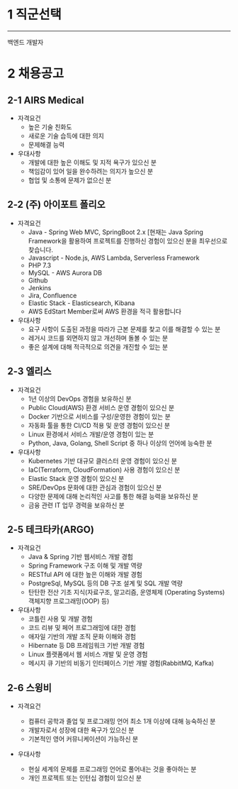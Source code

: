 # 1 직군선택

***
백엔드 개발자

# 2 채용공고
## 2-1 AIRS Medical
 - 자격요건
     - 높은 기술 친화도
     - 새로운 기술 습득에 대한 의지
     - 문제해결 능력
 - 우대사항
     - 개발에 대한 높은 이해도 및 지적 욕구가 있으신 분
     - 책임감이 있어 일을 완수하려는 의지가 높으신 분
     - 협업 및 소통에 문제가 없으신 분

## 2-2 (주) 아이포트 폴리오

 - 자격요건
   - Java - Spring Web MVC, SpringBoot 2.x [현재는 Java Spring Framework을 활용하여 프로젝트를 진행하신 경험이 있으신 분을 최우선으로 찾습니다.
   - Javascript - Node.js, AWS Lambda, Serverless Framework
   -  PHP 7.3
   -  MySQL - AWS Aurora DB
   -  Github
   -  Jenkins
   -  Jira, Confluence
   -  Elastic Stack - Elasticsearch, Kibana
   -  AWS EdStart Member로써 AWS 환경을 적극 활용합니다
 - 우대사항
   - 요구 사항이 도출된 과정을 따라가 근본 문제를 찾고 이를 해결할 수 있는 분
   - 레거시 코드를 외면하지 않고 개선하며 돌볼 수 있는 분
   - 좋은 설계에 대해 적극적으로 의견을 개진할 수 있는 분

## 2-3 엘리스

- 자격요건
  - 1년 이상의 DevOps 경험을 보유하신 분  
  - Public Cloud(AWS) 환경 서비스 운영 경험이 있으신 분
  -  Docker 기반으로 서비스를 구성/운영한 경험이 있는 분
  -  자동화 툴을 통한 CI/CD 적용 및 운영 경험이 있으신 분
  -  Linux 환경에서 서비스 개발/운영 경험이 있는 분
  -  Python, Java, Golang, Shell Script 중 하나 이상의 언어에 능숙한 분
- 우대사항
  - Kubernetes 기반 대규모 클러스터 운영 경험이 있으신 분
  -  IaC(Terraform, CloudFormation) 사용 경험이 있으신 분
  -  Elastic Stack 운영 경험이 있으신 분
  -  SRE/DevOps 문화에 대한 관심과 경험이 있으신 분
  -  다양한 문제에 대해 논리적인 사고를 통한 해결 능력을 보유하신 분
  -  금융 관련 IT 업무 경력을 보유하신 분



## 2-5 테크타카(ARGO)

- 자격요건
  - Java & Spring 기반 웹서비스 개발 경험
  -  Spring Framework 구조 이해 및 개발 역량
  -  RESTful API 에 대한 높은 이해와 개발 경험
  -  PostgreSql, MySQL 등의 DB 구조 설계 및 SQL 개발 역량
  -  탄탄한 전산 기초 지식(자료구조, 알고리즘, 운영체제 (Operating Systems) 객체지향 프로그래밍(OOP) 등)
- 우대사항
  - 코틀린 사용 및 개발 경험
  - 코드 리뷰 및 페어 프로그래밍에 대한 경험
  - 애자일 기반의 개발 조직 문화 이해와 경험
  - Hibernate 등 DB 프레임워크 기반 개발 경험
  - Linux 플랫폼에서 웹 서비스 개발 및 운영 경험
  - 메시지 큐 기반의 비동기 인터페이스 기반 개발 경험(RabbitMQ, Kafka)

## 2-6 스윙비

- 자격요건
  - 컴퓨터 공학과 졸업 및 프로그래밍 언어 최소 1개 이상에 대해 능숙하신 분
  - 개발자로서 성장에 대한 욕구가 있으신 분
  - 기본적인 영어 커뮤니케이션이 가능하신 분

 -  우대사항
    -  현실 세계의 문제를 프로그래밍 언어로 풀어내는 것을 좋아하는 분
    -  개인 프로젝트 또는 인턴십 경험이 있으신 분
